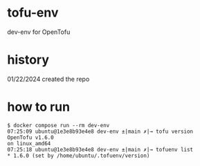 # tofu-env
dev-env for OpenTofu

# history
01/22/2024 created the repo

# how to run

```
$ docker compose run --rm dev-env                                                                                                                                              
07:25:09 ubuntu@1e3e8b93e4e8 dev-env ±|main ✗|→ tofu version
OpenTofu v1.6.0
on linux_amd64
07:25:18 ubuntu@1e3e8b93e4e8 dev-env ±|main ✗|→ tofuenv list
* 1.6.0 (set by /home/ubuntu/.tofuenv/version)
```
